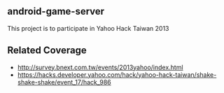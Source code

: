 android-game-server
---

This project is to participate in Yahoo Hack Taiwan 2013



Related Coverage
---

* http://survey.bnext.com.tw/events/2013yahoo/index.html
* https://hacks.developer.yahoo.com/hack/yahoo-hack-taiwan/shake-shake-shake/event_17/hack_986
